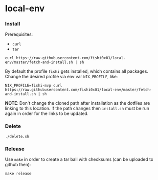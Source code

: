 # local-env
### Install

Prerequisites: 
* `curl`
* `tar` 

```
curl https://raw.githubusercontent.com/fishi0x01/local-env/master/fetch-and-install.sh | sh
```

By default the profile `fishi` gets installed, which contains all packages. 
Change the desired profile via env var `NIX_PROFILE`, like:
```
NIX_PROFILE=fishi-mvp curl https://raw.githubusercontent.com/fishi0x01/local-env/master/fetch-and-install.sh | sh
```

**NOTE**: Don't change the cloned path after installation as the dotfiles are linking to this location. If the path changes then `install.sh` must be run again in order for the links to be updated.

### Delete
```
./delete.sh
```

### Release

Use `make` in order to create a tar ball with checksums (can be uploaded to github then):

```
make release
```
